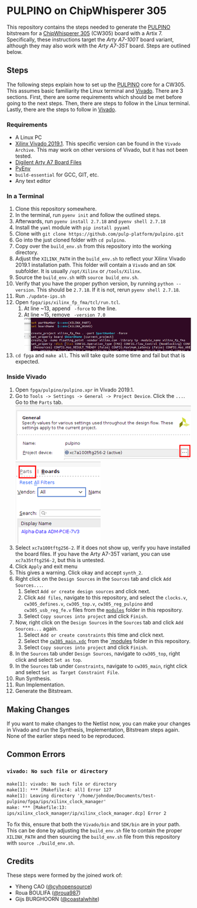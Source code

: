 # PULPINO on ChipWhisperer 305

This repository contains the steps needed to generate the [PULPINO][pulpino]
bitstream for a [ChipWhisperer 305][cw305] (CW305) board with a Artix 7.
Specifically, these instructions target the *Arty A7-100T* board variant,
although they may also work with the *Arty A7-35T* board. Steps are outlined
below.

## Steps

The following steps explain how to set up the [PULPINO][pulpino] core for a
CW305. This assumes basic familiarity the Linux terminal and [Vivado][vivado].
There are 3 sections. First, there are some requirements which should be met
before going to the next steps. Then, there are steps to follow in the Linux
terminal. Lastly, there are the steps to follow in [Vivado][vivado].

### Requirements

- A Linux PC
- [Xilinx Vivado 2019.1][vivado]. This specific version can be found in the
  `Vivado Archive`. This may work on other versions of Vivado, but it has not
  been tested.
- [Digilent Arty A7 Board Files][boardfiles]
- [PyEnv][pyenv]
- `build-essential` for GCC, GIT, etc.
- Any text editor

### In a Terminal

1. Clone this repository somewhere.
2. In the terminal, run `pyenv init` and follow the outlined steps.
3. Afterwards, run `pyenv install 2.7.18` and `pyenv shell 2.7.18`
4. Install the `yaml` module with `pip install pyyaml`
5. Clone with `git clone https://github.com/pulp-platform/pulpino.git`
6. Go into the just cloned folder with `cd pulpino`.
7. Copy over the `build_env.sh` from this repository into the working directory.
8. Adjust the `XILINX_PATH` in the `build_env.sh` to reflect your Xilinx Vivado
   2019.1 installation path. This folder will contain a `Vivado` and an `SDK`
   subfolder. It is usually `/opt/Xilinx` or `/tools/Xilinx`.
6. Source the `build_env.sh` with `source build_env.sh`.
7. Verify that you have the proper python version, by running `python
   --version`. This should be `2.7.18`. If it is not, rerun `pyenv shell
   2.7.18`.
8. Run `./update-ips.sh`
9. Open `fpga/ips/xilinx_fp_fma/tcl/run.tcl`.
   1. At line ~13, append ` -force` to the line.
   2. At line ~15, remove ` -version 7.0`
   ![FP FMA Reference](./images/fp_fma_tcl.png)
10. `cd fpga` and `make all`. This will take quite some time and fail but that is
   expected.

### Inside Vivado

1. Open `fpga/pulpino/pulpino.xpr` in Vivado 2019.1.
2. Go to `Tools -> Settings -> General -> Project Device`. Click the `...`. Go
   to the `Parts` tab.
  ![Project Device Location](./images/project_device.png)
  ![Parts Location](./images/parts.png)
  1. Select `xc7a100tftg256-2`. If it does not show up, verify you have
	 installed the board files. If you have the Arty A7-35T variant, you can
	 use `xc7a35tftg256-2`, but this is untested.
  2. Click `Apply` and exit menu
  3. This gives a warning. Click okay and accept `synth_2`.
3. Right click on the `Design Sources` in the `Sources` tab and click `Add
   Sources...`.
   1. Select `Add or create design sources` and click next.
   2. Click `Add files`, navigate to this repository, and select the `clocks.v`,
      `cw305_defines.v`, `cw305_top.v`, `cw305_reg_pulpino` and
      `cw305_usb_reg_fe.v` files from the
      [`modules`](./modules) folder in this repository.
   3. Select `Copy sources into project` and click `Finish`.
4. Now, right click on the `Design Sources` in the `Sources` tab and click `Add
   Sources...` again.
   1. Select `Add or create constraints` this time and click next.
   2. Select the [`cw305_main.xdc`](./modules/cw305_main.xdc) from the
      [`modules](./modules) folder in this repository.
   3. Select `Copy sources into project` and click `Finish`.
5. In the `Sources` tab under `Design Sources`, navigate to `cw305_top`, right
   click and select `Set as top`.
6. In the `Sources` tab under `Constraints`, navigate to `cw305_main`, right
   click and select `Set as Target Constraint File`.
7. Run Synthesis.
8. Run Implementation.
9. Generate the Bitstream.

## Making Changes

If you want to make changes to the Netlist now, you can make your changes in
Vivado and run the Synthesis, Implementation, Bitstream steps again. None of
the earlier steps need to be reproduced.

## Common Errors

### `vivado: No such file or directory`

```
make[1]: vivado: No such file or directory
make[1]: *** [Makefile:4: all] Error 127
make[1]: Leaving directory '/home/johndoe/Documents/test-pulpino/fpga/ips/xilinx_clock_manager'
make: *** [Makefile:13: ips/xilinx_clock_manager/ip/xilinx_clock_manager.dcp] Error 2
```

To fix this, ensure that both the `Vivado/bin` and `SDK/bin` are in your path.
This can be done by adjusting the `build_env.sh` file to contain the proper
`XILINX_PATH` and then sourcing the `build_env.sh` file from this repository
with `source ./build_env.sh`. 

## Credits

These steps were formed by the joined work of:
- Yiheng CAO ([@cyhopensource](https://github.com/cyhopensource))
- Roua BOULIFA ([@roua987](https://github.com/roua987))
- Gijs BURGHOORN ([@coastalwhite](https://github.com/coastalwhite))

[cw305]: https://www.newae.com/products/NAE-CW305
[pulpino]: https://github.com/pulp-platform/pulpino
[vivado]: https://www.xilinx.com/support/download.html
[boardfiles]: https://digilent.com/reference/programmable-logic/guides/installing-vivado-and-sdk#installing_digilent_board_files
[pyenv]: https://github.com/pyenv/pyenv
